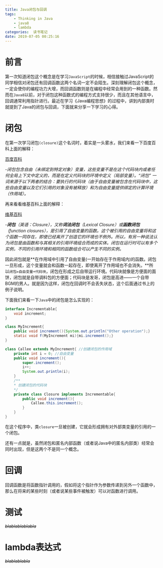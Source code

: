 ```yaml
---
title: Java闭包与回调
tags: 
	- Thinking in Java
	- java8
	- lambda
categories:  读书笔记
date: 2019-07-05 00:25:16
---
```


# 前言

第一次知道闭包这个概念是在学习`JavaScript`的时候，相信接触过JavaScript的同学相信对闭包还有回调函数这两个名词一定不会陌生。深刻理解闭包这个概念，一定会使你的编程功力大增，而回调函数则是在编程中经常会用到的一种函数。然而在`Java8`以前，对于闭包这种函数式的编程方式支持很少，而且在其他语言中，回调通常利用指针进行。最近在学习《Java编程思想》的过程中，讲到内部类时就提到了Java的闭包与回调，下面就来分享一下学习的心得。

# 闭包

在第一次学习闭包`(closure)`这个名词时，着实是一头雾水，我们来看一下百度百科上面的解释：

[百度百科](https://baike.baidu.com/item/闭包)

-*闭包包含自由（未绑定到特定对象）变量，这些变量不是在这个代码块内或者任何全局上下文中定义的，而是在定义代码块的环境中定义（局部变量）。“闭包” 一词来源于以下两者的结合：要执行的代码块（由于自由变量被包含在代码块中，这些自由变量以及它们引用的对象没有被释放）和为自由变量提供绑定的计算环境（作用域）。*

再来看看维基百科上面的解释：

[维基百科](https://zh.wikipedia.org/wiki/闭包_(计算机科学))

*-**闭包**（英语：Closure），又称**词法闭包**（Lexical Closure）或**函数闭包**（function closures），是引用了自由变量的函数。这个被引用的自由变量将和这个函数一同存在，即使已经离开了创造它的环境也不例外。所以，有另一种说法认为闭包是由函数和与其相关的引用环境组合而成的实体。闭包在运行时可以有多个实例，不同的引用环境和相同的函数组合可以产生不同的实例。*

因此闭包就是**在作用域中引用了自由变量(一开始存在于作用域内)的函数。闭包一旦形成，这个变量就会和函数一起存在，即使离开了作用域也不会消失。**所以`闭包=自由变量+代码块`，闭包在形成之后自带运行环境。代码块就像是方便面的面饼，闭包就是自带调料包的方便面；代码块是发哥，闭包是高进——一个自带BGM的男人。就是因为这样，闭包在回调时不会丢失状态，这个后面通过书上的例子说明。

下面我们来看一下`Java`中的闭包是怎么实现的：

```Java
interface Incrementable{
    void increment;
}

class MyIncrement{
    public void increment(){System.out.println("Other operation");}
    static void f(MyIncrement mi){mi.increment();}
}

class Callee extends MyIncrement{ //创建闭包的作用域
    private int i = 0; //自由变量
    public void increment(){
        super.increment();
        i++;
        System.out.println(i);
    }
    /**
    * 创建闭包的代码块
    */
    private class Closure implements Incrementable{
        public void increment(){
            Callee.this.increment();
        }
    }
}

```

在这个程序中，类`closure`一旦被创建，它就会形成拥有对外部类变量的引用的一个闭包。

还有一点就是，虽然闭包和匿名内部函数（或者说Java中的匿名内部类）经常会同时出现，但是这两个不是同一个概念。

# 回调

回调函数是将函数指针调用的，假如将这个指针作为参数传递到另外一个函数中，那么在将来的某些时刻（或者说某些事件被触发）可以对函数进行调用。

# 测试

*~~blablablablabla~~*

# lambda表达式

*~~blablablabla~~*